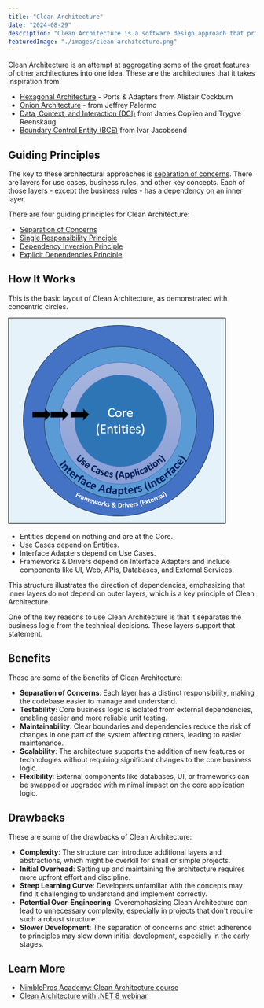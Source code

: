 ```yaml
---
title: "Clean Architecture"
date: "2024-08-29"
description: "Clean Architecture is a software design approach that prioritizes maintainability, testability, and flexibility by organizing code into distinct layers with clear dependencies, ensuring a robust and scalable application structure."
featuredImage: "./images/clean-architecture.png"
---
```


Clean Architecture is an attempt at aggregating some of the great features of other architectures into one idea. These are the architectures that it takes inspiration from:

- [Hexagonal Architecture](https://alistair.cockburn.us/hexagonal-architecture/) - Ports & Adapters from Alistair Cockburn
- [Onion Architecture](https://jeffreypalermo.com/2008/07/the-onion-architecture-part-1/) - from Jeffrey Palermo
- [Data, Context, and Interaction (DCI)](https://fulloo.info/Documents/ArtimaDCI.html) from James Coplien and Trygve Reenskaug
- [Boundary Control Entity (BCE)](https://www.amazon.com/Object-Oriented-Software-Engineering-Approach/dp/0201544350) from Ivar Jacobsend

## Guiding Principles

The key to these architectural approaches is [separation of concerns](/principles/separation-of-concerns). There are layers for use cases, business rules, and other key concepts. Each of those layers - except the business rules - has a dependency on an inner layer.

There are four guiding principles for Clean Architecture:

- [Separation of Concerns](/principles/separation-of-concerns)
- [Single Responsibility Principle](/principles/single-responsibility-principle)
- [Dependency Inversion Principle](/principles/dependency-inversion-principle)
- [Explicit Dependencies Principle](/principles/explicit-dependencies-principle)

## How It Works

This is the basic layout of Clean Architecture, as demonstrated with concentric circles.

![The Layers of Clean Architecture as concentric circles.](./images/clean-architecture-concentric-circles.png)

- Entities depend on nothing and are at the Core.
- Use Cases depend on Entities.
- Interface Adapters depend on Use Cases.
- Frameworks & Drivers depend on Interface Adapters and include components like UI, Web, APIs, Databases, and External Services.

This structure illustrates the direction of dependencies, emphasizing that inner layers do not depend on outer layers, which is a key principle of Clean Architecture.

One of the key reasons to use Clean Architecture is that it separates the business logic from the technical decisions. These layers support that statement.

## Benefits

These are some of the benefits of Clean Architecture:

- **Separation of Concerns**: Each layer has a distinct responsibility, making the codebase easier to manage and understand.
- **Testability**: Core business logic is isolated from external dependencies, enabling easier and more reliable unit testing.
- **Maintainability**: Clear boundaries and dependencies reduce the risk of changes in one part of the system affecting others, leading to easier maintenance.
- **Scalability**: The architecture supports the addition of new features or technologies without requiring significant changes to the core business logic.
- **Flexibility**: External components like databases, UI, or frameworks can be swapped or upgraded with minimal impact on the core application logic.

## Drawbacks

These are some of the drawbacks of Clean Architecture:

- **Complexity**: The structure can introduce additional layers and abstractions, which might be overkill for small or simple projects.
- **Initial Overhead**: Setting up and maintaining the architecture requires more upfront effort and discipline.
- **Steep Learning Curve**: Developers unfamiliar with the concepts may find it challenging to understand and implement correctly.
- **Potential Over-Engineering**: Overemphasizing Clean Architecture can lead to unnecessary complexity, especially in projects that don't require such a robust structure.
- **Slower Development**: The separation of concerns and strict adherence to principles may slow down initial development, especially in the early stages.

## Learn More

- [NimblePros Academy: Clean Architecture course](https://bit.ly/3WHdwfC)
- [Clean Architecture with .NET 8 webinar](https://mailchi.mp/nimblepros/clean-architecture-dotnet-8-recording)